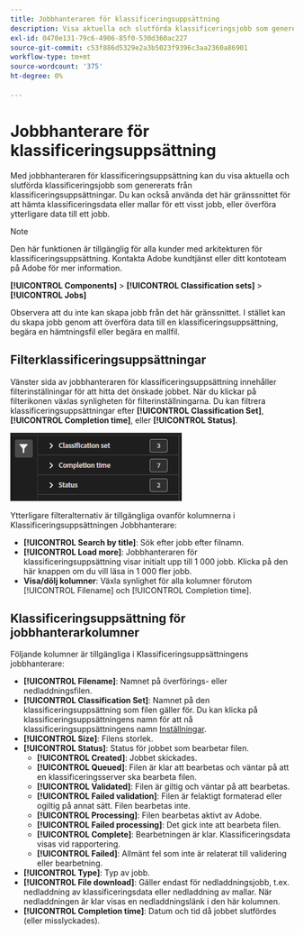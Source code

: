 ```yaml
---
title: Jobbhanteraren för klassificeringsuppsättning
description: Visa aktuella och slutförda klassificeringsjobb som genererats från Klassificeringsuppsättningar.
exl-id: 0470e131-79c6-4906-85f0-530d360ac227
source-git-commit: c53f886d5329e2a3b5023f9396c3aa2360a86901
workflow-type: tm+mt
source-wordcount: '375'
ht-degree: 0%

---
```


# Jobbhanterare för klassificeringsuppsättning

Med jobbhanteraren för klassificeringsuppsättning kan du visa aktuella och slutförda klassificeringsjobb som genererats från klassificeringsuppsättningar. Du kan också använda det här gränssnittet för att hämta klassificeringsdata eller mallar för ett visst jobb, eller överföra ytterligare data till ett jobb.

>[!NOTE]
>
>Den här funktionen är tillgänglig för alla kunder med arkitekturen för klassificeringsuppsättning. Kontakta Adobe kundtjänst eller ditt kontoteam på Adobe för mer information.

**[!UICONTROL Components]** > **[!UICONTROL Classification sets]** > **[!UICONTROL Jobs]**

Observera att du inte kan skapa jobb från det här gränssnittet. I stället kan du skapa jobb genom att överföra data till en klassificeringsuppsättning, begära en hämtningsfil eller begära en mallfil.

## Filterklassificeringsuppsättningar

Vänster sida av jobbhanteraren för klassificeringsuppsättning innehåller filterinställningar för att hitta det önskade jobbet. När du klickar på filterikonen växlas synligheten för filterinställningarna. Du kan filtrera klassificeringsuppsättningar efter **[!UICONTROL Classification Set]**, **[!UICONTROL Completion time]**, eller **[!UICONTROL Status]**.

![Jobbfilter för klassificeringsuppsättning](../assets/classification-set-job-filters.png)

Ytterligare filteralternativ är tillgängliga ovanför kolumnerna i Klassificeringsuppsättningen Jobbhanterare:

* **[!UICONTROL Search by title]**: Sök efter jobb efter filnamn.
* **[!UICONTROL Load more]**: Jobbhanteraren för klassificeringsuppsättning visar initialt upp till 1 000 jobb. Klicka på den här knappen om du vill läsa in 1 000 fler jobb.
* **Visa/dölj kolumner**: Växla synlighet för alla kolumner förutom [!UICONTROL Filename] och [!UICONTROL Completion time].

## Klassificeringsuppsättning för jobbhanterarkolumner

Följande kolumner är tillgängliga i Klassificeringsuppsättningens jobbhanterare:

* **[!UICONTROL Filename]**: Namnet på överförings- eller nedladdningsfilen.
* **[!UICONTROL Classification Set]**: Namnet på den klassificeringsuppsättning som filen gäller för. Du kan klicka på klassificeringsuppsättningens namn för att nå klassificeringsuppsättningens namn [Inställningar](settings.md).
* **[!UICONTROL Size]**: Filens storlek.
* **[!UICONTROL Status]**: Status för jobbet som bearbetar filen.
   * **[!UICONTROL Created]**: Jobbet skickades.
   * **[!UICONTROL Queued]**: Filen är klar att bearbetas och väntar på att en klassificeringsserver ska bearbeta filen.
   * **[!UICONTROL Validated]**: Filen är giltig och väntar på att bearbetas.
   * **[!UICONTROL Failed validation]**: Filen är felaktigt formaterad eller ogiltig på annat sätt. Filen bearbetas inte.
   * **[!UICONTROL Processing]**: Filen bearbetas aktivt av Adobe.
   * **[!UICONTROL Failed processing]**: Det gick inte att bearbeta filen.
   * **[!UICONTROL Complete]**: Bearbetningen är klar. Klassificeringsdata visas vid rapportering.
   * **[!UICONTROL Failed]**: Allmänt fel som inte är relaterat till validering eller bearbetning.
* **[!UICONTROL Type]**: Typ av jobb.
* **[!UICONTROL File download]**: Gäller endast för nedladdningsjobb, t.ex. nedladdning av klassificeringsdata eller nedladdning av mallar. När nedladdningen är klar visas en nedladdningslänk i den här kolumnen.
* **[!UICONTROL Completion time]**: Datum och tid då jobbet slutfördes (eller misslyckades).
